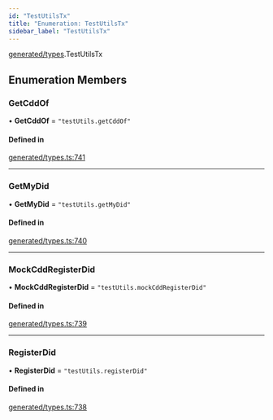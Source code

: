```yaml
---
id: "TestUtilsTx"
title: "Enumeration: TestUtilsTx"
sidebar_label: "TestUtilsTx"
---
```


[generated/types](../../../../modules/Generated/Types/Types.md).TestUtilsTx

## Enumeration Members

### GetCddOf

• **GetCddOf** = ``"testUtils.getCddOf"``

#### Defined in

[generated/types.ts:741](https://github.com/PolymeshAssociation/polymesh-sdk/blob/b6f9fb883/src/generated/types.ts#L741)

___

### GetMyDid

• **GetMyDid** = ``"testUtils.getMyDid"``

#### Defined in

[generated/types.ts:740](https://github.com/PolymeshAssociation/polymesh-sdk/blob/b6f9fb883/src/generated/types.ts#L740)

___

### MockCddRegisterDid

• **MockCddRegisterDid** = ``"testUtils.mockCddRegisterDid"``

#### Defined in

[generated/types.ts:739](https://github.com/PolymeshAssociation/polymesh-sdk/blob/b6f9fb883/src/generated/types.ts#L739)

___

### RegisterDid

• **RegisterDid** = ``"testUtils.registerDid"``

#### Defined in

[generated/types.ts:738](https://github.com/PolymeshAssociation/polymesh-sdk/blob/b6f9fb883/src/generated/types.ts#L738)
